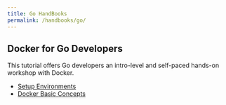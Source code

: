 ```yaml
---
title: Go HandBooks
permalink: /handbooks/go/
---
```



## Docker for Go Developers

This tutorial offers Go developers an intro-level and self-paced hands-on workshop with Docker.

- [Setup Environments](chapters/chap01/setup.md)
- [Docker Basic Concepts](chapters/chap02/basic-concepts.md)

